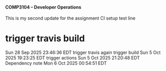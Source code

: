 #### COMP3104 – Developer Operations


This is my second update for the assignment
CI setup test line
# trigger travis build
Sun 28 Sep 2025 23:46:36 EDT
trigger travis again
trigger build Sun  5 Oct 2025 19:23:25 EDT
trigger actions Sun  5 Oct 2025 21:20:48 EDT
Dependency note Mon  6 Oct 2025 00:54:51 EDT
